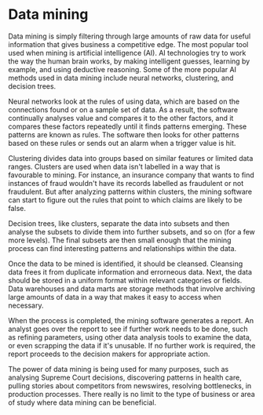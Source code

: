 # Data mining

Data mining is simply filtering through large amounts of raw data for useful information that gives business a competitive edge. The most popular tool used when mining is artificial intelligence (AI). AI technologies try to work the way the human brain works, by making intelligent guesses, learning by example, and using deductive reasoning. Some of the more popular AI methods used in data mining include neural networks, clustering, and decision trees.

Neural networks look at the rules of using data, which are based on the connections found or on a sample set of data. As a result, the software continually analyses value and compares it to the other factors, and it compares these factors repeatedly until it finds patterns emerging. These patterns are known as rules. The software then looks for other patterns based on these rules or sends out an alarm when a trigger value is hit.

Clustering divides data into groups based on similar features or limited data ranges. Clusters are used when data isn't labelled in a way that is favourable to mining. For instance, an insurance company that wants to find instances of fraud wouldn't have its records labelled as fraudulent or not fraudulent. But after analyzing patterns within clusters, the mining software can start to figure out the rules that point to which claims are likely to be false.

Decision trees, like clusters, separate the data into subsets and then analyse the subsets to divide them into further subsets, and so on (for a few more levels). The final subsets are then small enough that the mining process can find interesting patterns and relationships within the data.

Once the data to be mined is identified, it should be cleansed. Cleansing data frees it from duplicate information and errorneous data. Next, the data should be stored in a uniform format within relevant categories or fields. Data warehouses and data marts are storage methods that involve archiving large amounts of data in a way that makes it easy to access when necessary.

When the process is completed, the mining software generates a report. An analyst goes over the report to see if further work needs to be done, such as refining parameters, using other data analysis tools to examine the data, or even scrapping the data if it's unusable. If no further work is required, the report proceeds to the decision makers for appropriate action.

The power of data mining is being used for many purposes, such as analysing Supreme Court decisions, discovering patterns in health care, pulling stories about competitors from newswires, resolving bottlenecks, in production processes. There really is no limit to the type of business or area of study where data mining can be beneficial.